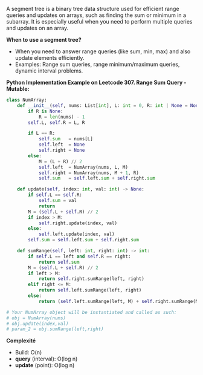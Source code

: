 A segment tree is a binary tree data structure used for efficient range queries and updates on arrays, such as finding the sum or minimum in a subarray. It is especially useful when you need to perform multiple queries and updates on an array.

**When to use a segment tree?**
- When you need to answer range queries (like sum, min, max) and also update elements efficiently.
- Examples: Range sum queries, range minimum/maximum queries, dynamic interval problems.

**Python Implementation Example on Leetcode 307. Range Sum Query - Mutable:**



```python
class NumArray:
    def __init__(self, nums: List[int], L: int = 0, R: int | None = None):
        if R is None: 
            R = len(nums) - 1
        self.L, self.R = L, R

        if L == R:    
            self.sum   = nums[L]
            self.left  = None
            self.right = None
        else:          
            M = (L + R) // 2
            self.left  = NumArray(nums, L, M)
            self.right = NumArray(nums, M + 1, R)
            self.sum   = self.left.sum + self.right.sum

    def update(self, index: int, val: int) -> None:
        if self.L == self.R:
            self.sum = val
            return
        M = (self.L + self.R) // 2
        if index > M:
            self.right.update(index, val)
        else:
            self.left.update(index, val)
        self.sum = self.left.sum + self.right.sum

    def sumRange(self, left: int, right: int) -> int:
        if self.L == left and self.R == right:
            return self.sum
        M = (self.L + self.R) // 2
        if left > M:
            return self.right.sumRange(left, right)
        elif right <= M:
            return self.left.sumRange(left, right)
        else: 
            return (self.left.sumRange(left, M) + self.right.sumRange(M + 1, right))

# Your NumArray object will be instantiated and called as such:
# obj = NumArray(nums)
# obj.update(index,val)
# param_2 = obj.sumRange(left,right)
```

**Complexité**

- Build: O(n)
- **query** (interval): O(log n)
- **update** (point): O(log n)
